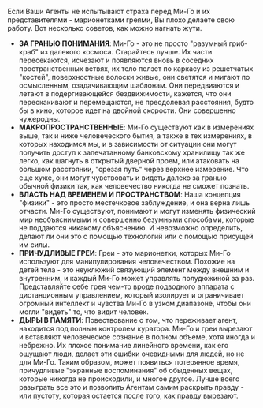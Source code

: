 Если Ваши Агенты не испытывают страха перед Ми-Го и их представителями - марионетками греями, Вы плохо делаете свою работу. Вот несколько советов, как можно нагнать жути. 

- **ЗА ГРАНЬЮ ПОНИМАНИЯ**: Ми-Го - это не просто "разумный гриб-краб" из далекого космоса. Старайтесь лучше. Их части пересекаются, исчезают и появляются вновь в соседних пространственных ветвях, их тело ползет по каркасу из решетчатых "костей", поверхностные волоски живые, они светятся и мигают по осмысленным, озадачивающим шаблонам. Они передвиаются и летают в подергивающейся бездвижимости, кажется, что они перескакивают и перемещаются, не преодолевая расстояния, будто бы в кино, которое идет на двойной скорости. Они совершенно чужеродны.
- **МАКРОПРОСТРАНСТВЕННЫЕ**: Ми-Го существуют как в измерениях выше, так и ниже человеческого бытия, а также в тех измерениях, в которых находимся мы, и в зависимости от ситуации они могут получить доступ к запечатанному банковскому хранилищу так же легко, как шагнуть в открытый дверной проем, или атаковать на большом расстоянии, "срезая путь" через верхнее измерение. Что еще хуже, они могут чувствовать и видеть далеко за гранью обычной физики так, как человечество никогда не сможет познать.
- **ВЛАСТЬ НАД ВРЕМЕНЕМ И ПРОСТРАНСТВОМ**: Наша концепция "физики" - это просто местечковое заблуждение, и она верна лишь отчасти. Ми-Го существуют, понимают и могут изменять физический мир необъяснимыми и совершенно безумными способами, которые не поддаются никакому объяснению. И невозможно определить, делают ли они это с помощью технологий или с помощью присущей им силы.
- **ПРИЧУДЛИВЫЕ ГРЕИ**: Греи - это марионетки, которых Ми-Го используют для манипулирования человечеством. Похожие на детей тела - это неуклюжий связующий элемент между внешним и внутренним, и каждый Ми-Го может управлять полудюжиной за раз. Представляйте себе грея чем-то вроде подводного аппарата с дистанционным управлением, который изолирует и ограничивает огромный интеллект и чувства Ми-Го в узком диапазоне, чтобы они могли "видеть" то, что видит человек.
- **ДЫРЫ В ПАМЯТИ**: Повествование о том, что переживает агент, находится под полным контролем куратора. Ми-Го и греи вырезают и вставляют человеческое сознание в полном объеме, хотя иногда и небрежно. Их плохое понимание линейного времени, как его ощущают люди, делает эти ошибки очевидными для людей, но не для Ми-Го. Таким образом, может появиться потерянное время, причудливые "экранные воспоминания" об обыденных вещах, которые никогда не происходили, и многое другое. Лучше всего разыграть все это и позволить Агентам самим раскрыть правду - или пустоту, которая остается после того, как правду вырезают.